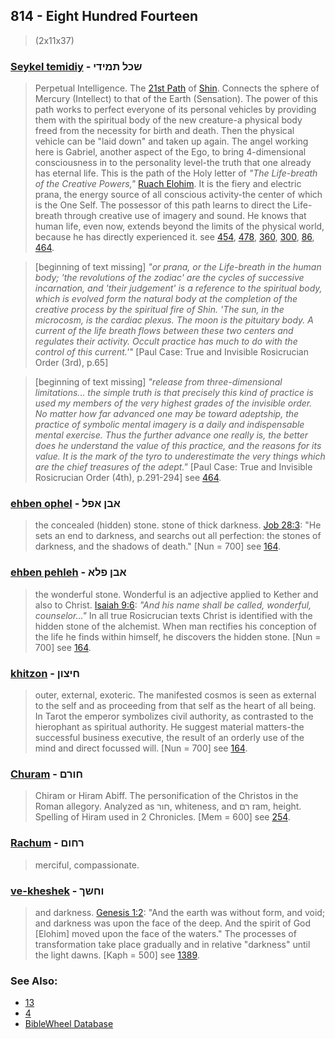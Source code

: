 ## 814 - Eight Hundred Fourteen
> (2x11x37)

### [Seykel temidiy](/keys/ShKL.ThMIDI) - שכל תמידי
> Perpetual Intelligence. The [21st Path](21) of [Shin](/keys/Sh). Connects the sphere of Mercury (Intellect) to that of the Earth (Sensation). The power of this path works to perfect everyone of its personal vehicles by providing them with the spiritual body of the new creature-a physical body freed from the necessity for birth and death. Then the physical vehicle can be "laid down" and taken up again. The angel working here is Gabriel, another aspect of the Ego, to bring 4-dimensional consciousness in to the personality level-the truth that one already has eternal life. This is the path of the Holy letter of *"The Life-breath of the Creative Powers,"* [Ruach Elohim](/keys/RVCh.ALHIM). It is the fiery and electric prana, the energy source of all conscious activity-the center of which is the One Self. The possessor of this path learns to direct the Life-breath through creative use of imagery and sound. He knows that human life, even now, extends beyond the limits of the physical world, because he has directly experienced it. see [454](454), [478](478), [360](360), [300](300), [86](86), [464](464).

> [beginning of text missing] *"or prana, or the Life-breath in the human body; 'the revolutions of the zodiac' are the cycles of successive incarnation, and 'their judgement' is a reference to the spiritual body, which is evolved form the natural body at the completion of the creative process by the spiritual fire of Shin. 'The sun, in the microcosm, is the cardiac plexus. The moon is the pituitary body. A current of the life breath flows between these two centers and regulates their activity. Occult practice has much to do with the control of this current.'"* [Paul Case: True and Invisible Rosicrucian Order (3rd), p.65]

> [beginning of text missing] *"release from three-dimensional limitations... the simple truth is that precisely this kind of practice is used my members of the very highest grades of the invisible order. No matter how far advanced one may be toward adeptship, the practice of symbolic mental imagery is a daily and indispensable mental exercise. Thus the further advance one really is, the better does he understand the value of this practice, and the reasons for its value. It is the mark of the tyro to underestimate the very things which are the chief treasures of the adept."* [Paul Case: True and Invisible Rosicrucian Order (4th), p.291-294] see [464](464).

### [ehben ophel](/keys/ABNf.APL) - אבן אפל
> the concealed (hidden) stone. stone of thick darkness. [Job 28:3](http://biblehub.com/job/28-3.htm): "He sets an end to darkness, and searchs out all perfection: the stones of darkness, and the shadows of death." [Nun = 700] see [164](164).

### [ehben pehleh](/keys/ABNf.PLA) - אבן פלא
> the wonderful stone. Wonderful is an adjective applied to Kether and also to Christ. [Isaiah 9:6](http://biblehub.com/isaiah/9-6.htm): *"And his name shall be called, wonderful, counselor..."* In all true Rosicrucian texts Christ is identified with the hidden stone of the alchemist. When man rectifies his conception of the life he finds within himself, he discovers the hidden stone. [Nun = 700] see [164](164).

### [khitzon](/keys/ChITzVNf) - חיצון
> outer, external, exoteric. The manifested cosmos is seen as external to the self and as proceeding from that self as the heart of all being. In Tarot the emperor symbolizes civil authority, as contrasted to the hierophant as spiritual authority. He suggest material matters-the successful business executive, the result of an orderly use of the mind and direct focussed will. [Nun = 700] see [164](164).

### [Churam](/keys/ChVRMf) - חורם
> Chiram or Hiram Abiff. The personification of the Christos in the Roman allegory. Analyzed as חור, whiteness, and רם ram, height. Spelling of Hiram used in 2 Chronicles. [Mem = 600] see [254](254).

### [Rachum](/keys/RChVMf) - רחום
> merciful, compassionate.

### [ve-kheshek](/keys/VChShKf) - וחשך
> and darkness. [Genesis 1:2](http://biblehub.com/genesis/1-2.htm): "And the earth was without form, and void; and darkness was upon the face of the deep. And the spirit of God [Elohim] moved upon the face of the waters." The processes of transformation take place gradually and in relative "darkness" until the light dawns. [Kaph = 500] see [1389](1389).

### See Also:

- [13](13)
- [4](4)
- [BibleWheel Database](https://www.biblewheel.com//GR/GR_Database.php?SearchBy_Gematria=814)
